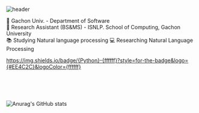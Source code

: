 ![header](https://capsule-render.vercel.app/api?type=waving&color=auto&height=300&section=header&text=RyuSangYEON&fontSize=70)



🏫 Gachon Univ. - Department of Software  
🔬 Research Assistant (BS&MS) - ISNLP. School of Computing, Gachon University  
📚 Studying Natural language processing 
💻 Researching Natural Language Processing  

https://img.shields.io/badge/{Python}-{ffffff}?style=for-the-badge&logo={#EE4C2C}&logoColor={ffffff}
  
<br/><br/><br/><br/>
![Anurag's GitHub stats](https://github-readme-stats.vercel.app/api?username=YEonleo&show_icons=true&theme=radical)
